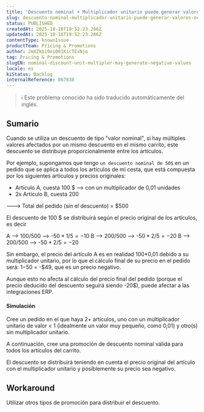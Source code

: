 ```yaml
---
title: 'Descuento nominal + Multiplicador unitario puede generar valores negativos'
slug: descuento-nominal-multiplicador-unitario-puede-generar-valores-negativos
status: PUBLISHED
createdAt: 2025-10-16T19:52:23.286Z
updatedAt: 2025-10-16T19:52:23.286Z
contentType: knownIssue
productTeam: Pricing & Promotions
author: 2mXZkbi0oi061KicTExNjo
tag: Pricing & Promotions
slugEN: nominal-discount-unit-multipler-may-generate-negative-values
locale: es
kiStatus: Backlog
internalReference: 867838
---
```


>ℹ️ Este problema conocido ha sido traducido automáticamente del inglés.

## Sumario


Cuando se utiliza un descuento de tipo "valor nominal", si hay múltiples valores afectados por un mismo descuento en el mismo carrito, este descuento se distribuye proporcionalmente entre los artículos.

Por ejemplo, supongamos que tengo `un descuento nominal de 50$` en un pedido que se aplica a todos los artículos de mi cesta, que está compuesta por los siguientes artículos y precios originales:

- Artículo A, cuesta 100 $ --> con un multiplicador de 0,01 unidades
- 2x Artículo B, cuesta 200


---> Total del pedido (sin el descuento) = $500

El descuento de 100 $ se distribuirá según el precio original de los artículos, es decir

A --> 100/500 --> -$50*1/5 = -$10
B --> 200/500 --> -$50*2/5 = -$20
B --> 200/500 --> -$50*2/5 = -$20

Sin embargo, el precio del artículo A es en realidad 100*0,01 debido a su multiplicador unitario, por lo que el cálculo final de su precio en el pedido será: $1-$50 = -$49, que es un precio negativo.

Aunque esto no afecta al cálculo del precio final del pedido (porque el precio deducido del descuento seguirá siendo -20$), puede afectar a las integraciones ERP.




#### Simulación


Cree un pedido en el que haya 2+ artículos, uno con un multiplicador unitario de valor < 1 (idealmente un valor muy pequeño, como 0,01) y otro(s) sin multiplicador unitario.

A continuación, cree una promoción de descuento nominal válida para todos los artículos del carrito.

El descuento se distribuirá teniendo en cuenta el precio original del artículo con el multiplicador unitario y posiblemente su precio sea negativo.

## Workaround


Utilizar otros tipos de promoción para distribuir el descuento.



